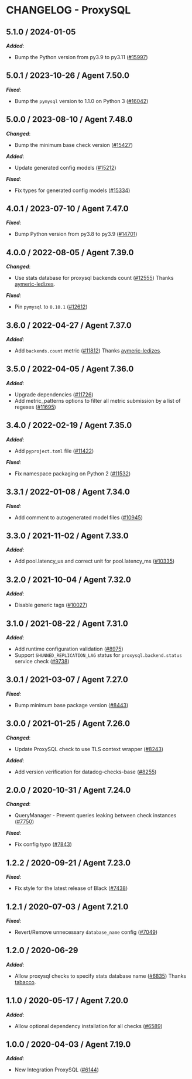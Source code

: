 # CHANGELOG - ProxySQL

<!-- towncrier release notes start -->

## 5.1.0 / 2024-01-05

***Added***:

* Bump the Python version from py3.9 to py3.11 ([#15997](https://github.com/KhulnaSoft/integrations-core/pull/15997))

## 5.0.1 / 2023-10-26 / Agent 7.50.0

***Fixed***:

* Bump the `pymysql` version to 1.1.0 on Python 3 ([#16042](https://github.com/KhulnaSoft/integrations-core/pull/16042))

## 5.0.0 / 2023-08-10 / Agent 7.48.0

***Changed***:

* Bump the minimum base check version ([#15427](https://github.com/KhulnaSoft/integrations-core/pull/15427))

***Added***:

* Update generated config models ([#15212](https://github.com/KhulnaSoft/integrations-core/pull/15212))

***Fixed***:

* Fix types for generated config models ([#15334](https://github.com/KhulnaSoft/integrations-core/pull/15334))

## 4.0.1 / 2023-07-10 / Agent 7.47.0

***Fixed***:

* Bump Python version from py3.8 to py3.9 ([#14701](https://github.com/KhulnaSoft/integrations-core/pull/14701))

## 4.0.0 / 2022-08-05 / Agent 7.39.0

***Changed***:

* Use stats database for proxysql backends count ([#12555](https://github.com/KhulnaSoft/integrations-core/pull/12555)) Thanks [aymeric-ledizes](https://github.com/aymeric-ledizes).

***Fixed***:

* Pin `pymysql` to `0.10.1` ([#12612](https://github.com/KhulnaSoft/integrations-core/pull/12612))

## 3.6.0 / 2022-04-27 / Agent 7.37.0

***Added***:

* Add `backends.count` metric ([#11812](https://github.com/KhulnaSoft/integrations-core/pull/11812)) Thanks [aymeric-ledizes](https://github.com/aymeric-ledizes).

## 3.5.0 / 2022-04-05 / Agent 7.36.0

***Added***:

* Upgrade dependencies ([#11726](https://github.com/KhulnaSoft/integrations-core/pull/11726))
* Add metric_patterns options to filter all metric submission by a list of regexes ([#11695](https://github.com/KhulnaSoft/integrations-core/pull/11695))

## 3.4.0 / 2022-02-19 / Agent 7.35.0

***Added***:

* Add `pyproject.toml` file ([#11422](https://github.com/KhulnaSoft/integrations-core/pull/11422))

***Fixed***:

* Fix namespace packaging on Python 2 ([#11532](https://github.com/KhulnaSoft/integrations-core/pull/11532))

## 3.3.1 / 2022-01-08 / Agent 7.34.0

***Fixed***:

* Add comment to autogenerated model files ([#10945](https://github.com/KhulnaSoft/integrations-core/pull/10945))

## 3.3.0 / 2021-11-02 / Agent 7.33.0

***Added***:

* Add pool.latency_us and correct unit for pool.latency_ms ([#10335](https://github.com/KhulnaSoft/integrations-core/pull/10335))

## 3.2.0 / 2021-10-04 / Agent 7.32.0

***Added***:

* Disable generic tags ([#10027](https://github.com/KhulnaSoft/integrations-core/pull/10027))

## 3.1.0 / 2021-08-22 / Agent 7.31.0

***Added***:

* Add runtime configuration validation ([#8975](https://github.com/KhulnaSoft/integrations-core/pull/8975))
* Support `SHUNNED_REPLICATION_LAG` status for `proxysql.backend.status` service check ([#9738](https://github.com/KhulnaSoft/integrations-core/pull/9738))

## 3.0.1 / 2021-03-07 / Agent 7.27.0

***Fixed***:

* Bump minimum base package version ([#8443](https://github.com/KhulnaSoft/integrations-core/pull/8443))

## 3.0.0 / 2021-01-25 / Agent 7.26.0

***Changed***:

* Update ProxySQL check to use TLS context wrapper ([#8243](https://github.com/KhulnaSoft/integrations-core/pull/8243))

***Added***:

* Add version verification for datadog-checks-base ([#8255](https://github.com/KhulnaSoft/integrations-core/pull/8255))

## 2.0.0 / 2020-10-31 / Agent 7.24.0

***Changed***:

* QueryManager - Prevent queries leaking between check instances ([#7750](https://github.com/KhulnaSoft/integrations-core/pull/7750))

***Fixed***:

* Fix config typo ([#7843](https://github.com/KhulnaSoft/integrations-core/pull/7843))

## 1.2.2 / 2020-09-21 / Agent 7.23.0

***Fixed***:

* Fix style for the latest release of Black ([#7438](https://github.com/KhulnaSoft/integrations-core/pull/7438))

## 1.2.1 / 2020-07-03 / Agent 7.21.0

***Fixed***:

* Revert/Remove unnecessary `database_name` config ([#7049](https://github.com/KhulnaSoft/integrations-core/pull/7049))

## 1.2.0 / 2020-06-29

***Added***:

* Allow proxysql checks to specify stats database name ([#6835](https://github.com/KhulnaSoft/integrations-core/pull/6835)) Thanks [tabacco](https://github.com/tabacco).

## 1.1.0 / 2020-05-17 / Agent 7.20.0

***Added***:

* Allow optional dependency installation for all checks ([#6589](https://github.com/KhulnaSoft/integrations-core/pull/6589))

## 1.0.0 / 2020-04-03 / Agent 7.19.0

***Added***:

* New Integration ProxySQL ([#6144](https://github.com/KhulnaSoft/integrations-core/pull/6144))
